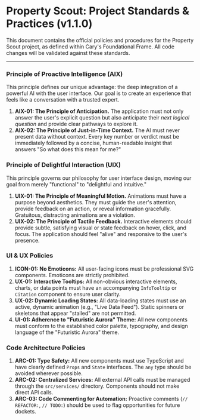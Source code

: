 # Property Scout: Project Standards & Practices (v1.1.0)

This document contains the official policies and procedures for the Property Scout project, as defined within Cary's Foundational Frame. All code changes will be validated against these standards.

---

### Principle of Proactive Intelligence (AIX)
This principle defines our unique advantage: the deep integration of a powerful AI with the user interface. Our goal is to create an experience that feels like a conversation with a trusted expert.

1.  **AIX-01: The Principle of Anticipation.** The application must not only answer the user's explicit question but also anticipate their *next logical question* and provide clear pathways to explore it.
2.  **AIX-02: The Principle of Just-in-Time Context.** The AI must never present data without context. Every key number or verdict must be immediately followed by a concise, human-readable insight that answers "So what does this mean for me?"

### Principle of Delightful Interaction (UIX)
This principle governs our philosophy for user interface design, moving our goal from merely "functional" to "delightful and intuitive."

1.  **UIX-01: The Principle of Meaningful Motion.** Animations must have a purpose beyond aesthetics. They must guide the user's attention, provide feedback on an action, or reveal information gracefully. Gratuitous, distracting animations are a violation.
2.  **UIX-02: The Principle of Tactile Feedback.** Interactive elements should provide subtle, satisfying visual or state feedback on hover, click, and focus. The application should feel "alive" and responsive to the user's presence.

### UI & UX Policies

1.  **ICON-01: No Emoticons:** All user-facing icons must be professional SVG components. Emoticons are strictly prohibited.
2.  **UX-01: Interactive Tooltips:** All non-obvious interactive elements, charts, or data points must have an accompanying `InfoTooltip` or `Citation` component to ensure user clarity.
3.  **UX-02: Dynamic Loading States:** All data-loading states must use an active, dynamic animation (e.g., "Live Data Feed"). Static spinners or skeletons that appear "stalled" are not permitted.
4.  **UI-01: Adherence to "Futuristic Aurora" Theme:** All new components must conform to the established color palette, typography, and design language of the "Futuristic Aurora" theme.

### Code Architecture Policies

1.  **ARC-01: Type Safety:** All new components must use TypeScript and have clearly defined `Props` and `State` interfaces. The `any` type should be avoided wherever possible.
2.  **ARC-02: Centralized Services:** All external API calls must be managed through the `src/services/` directory. Components should not make direct API calls.
3.  **ARC-03: Code Commenting for Automation:** Proactive comments (`// REFACTOR:`, `// TODO:`) should be used to flag opportunities for future dockets.